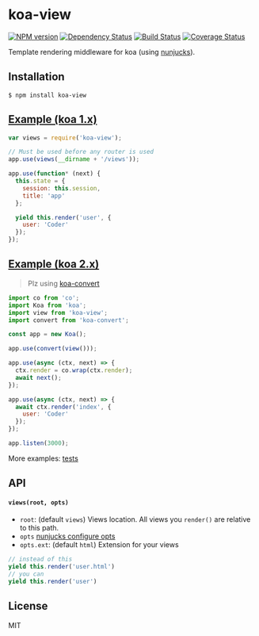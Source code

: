 # koa-view

[![NPM version](https://img.shields.io/npm/v/koa-view.svg)](https://www.npmjs.com/package/koa-view)
[![Dependency Status](https://david-dm.org/d-band/koa-view.svg)](https://david-dm.org/d-band/koa-view)
[![Build Status](https://travis-ci.org/d-band/koa-view.svg?branch=master)](https://travis-ci.org/d-band/koa-view)
[![Coverage Status](https://coveralls.io/repos/github/d-band/koa-view/badge.svg?branch=master)](https://coveralls.io/github/d-band/koa-view?branch=master)

Template rendering middleware for koa (using [nunjucks](https://github.com/mozilla/nunjucks)).

## Installation

```
$ npm install koa-view
```

## [Example (koa 1.x)](./examples/demo-koa1)

```js
var views = require('koa-view');

// Must be used before any router is used
app.use(views(__dirname + '/views'));

app.use(function* (next) {
  this.state = {
    session: this.session,
    title: 'app'
  };

  yield this.render('user', {
    user: 'Coder'
  });
});
```

## [Example (koa 2.x)](./examples/demo-koa2)

> Plz using [koa-convert](https://github.com/koajs/convert)

```js
import co from 'co';
import Koa from 'koa';
import view from 'koa-view';
import convert from 'koa-convert';

const app = new Koa();

app.use(convert(view()));

app.use(async (ctx, next) => {
  ctx.render = co.wrap(ctx.render);
  await next();
});

app.use(async (ctx, next) => {
  await ctx.render('index', {
    user: 'Coder'
  });
});

app.listen(3000);
```

More examples: [tests](./test/index.js)

## API

#### `views(root, opts)`

* `root`: (default `views`) Views location. All views you `render()` are relative to this path.
* `opts` [nunjucks configure opts](http://mozilla.github.io/nunjucks/api.html#configure)
* `opts.ext`: (default `html`) Extension for your views

```js
// instead of this
yield this.render('user.html')
// you can
yield this.render('user')
```

## License

MIT
